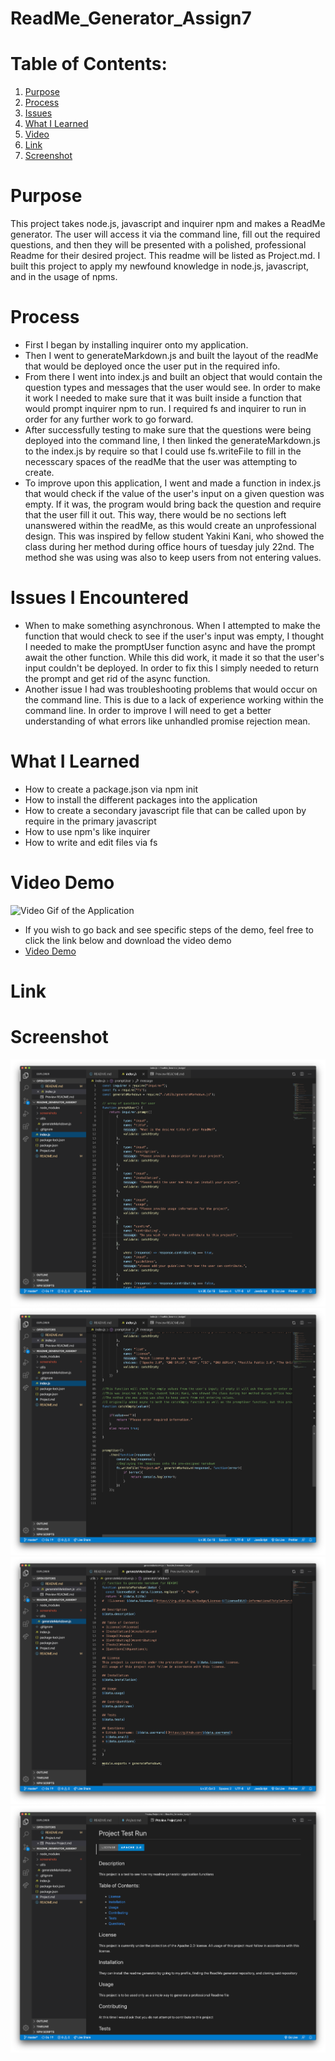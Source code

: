 # ReadMe_Generator_Assign7

# Table of Contents:
1. [Purpose](#Purpose)
2. [Process](#Process)
3. [Issues](#Issues)
4. [What I Learned](#What)
5. [Video](#Video)
6. [Link](#Link)
7. [Screenshot](#Screenshot)

# Purpose
This project takes node.js, javascript and inquirer npm and makes a ReadMe generator. The user will access it via the command line, fill out the required questions, and then they will be presented with a polished, professional Readme for their desired project. This readme will be listed as Project.md. I built this project to apply my newfound knowledge in node.js, javascript, and in the usage of npms. 

# Process
* First I began by installing inquirer onto my application. 
* Then I went to generateMarkdown.js and built the layout of the readMe that would be deployed once the user put in the required info. 
* From there I went into index.js and built an object that would contain the question types and messages that the user would see. In order to make it work I needed to make sure that it was built inside a function that would prompt inquirer npm to run. I required fs and inquirer to run in order for any further work to go forward. 
* After successfully testing to make sure that the questions were being deployed into the command line, I then linked the generateMarkdown.js to the index.js by require so that I could use fs.writeFile to fill in the necesscary spaces of the readMe that the user was attempting to create.
* To improve upon this application, I went and made a function in index.js that would check if the value of the user's input on a given question was empty. If it was, the program would bring back the question and require that the user fill it out. This way, there would be no sections left unanswered within the readMe, as this would create an unprofessional design. This was inspired by fellow student Yakini Kani, who showed the class during her method during office hours of tuesday july 22nd. The method she was using was also to keep users from not entering values.


# Issues I Encountered
* When to make something asynchronous. When I attempted to make the function that would check to see if the user's input was empty, I thought I needed to make the promptUser function async and have the prompt await the other function. While this did work, it made it so that the user's input couldn't be deployed. In order to fix this I simply needed to return the prompt and get rid of the async function.
* Another issue I had was troubleshooting problems that would occur on the command line. This is due to a lack of experience working within the command line. In order to improve I will need to get a better understanding of what errors like unhandled promise rejection mean.

# What I Learned
* How to create a package.json via npm init
* How to install the different packages into the application
* How to create a secondary javascript file that can be called upon by require in the primary javascript
* How to use npm's like inquirer
* How to write and edit files via fs 

# Video Demo 
![Video Gif of the Application](./screenshots/readmeDemo.gif)
* If you wish to go back and see specific steps of the demo, feel free to click the link below and download the video demo
* [Video Demo](https://drive.google.com/file/d/1PACj9ry5yPoZBYQ0SLAjmoVkK7SQglGO/view?usp=sharing)
# Link

# Screenshot
![Screenshot of the top half of index.js](./screenshots/index1:2.png)
![Screenshot of the bottom half of index.js](./screenshots/index2:2.png)
![Screenshot of the javascript that creates the readMe](./screenshots/genMarkDown.png)
![Screenshot of the generated readme](./screenshots/readMecomplete.png)
